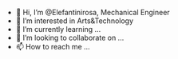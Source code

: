 - 👋 Hi, I’m @Elefantinirosa, Mechanical Engineer
- 👀 I’m interested in Arts&Technology
- 🌱 I’m currently learning ...
- 💞️ I’m looking to collaborate on ...
- 📫 How to reach me ...

<!---
Elefantinirosa/Elefantinirosa is a ✨ special ✨ repository because its `README.md` (this file) appears on your GitHub profile.
You can click the Preview link to take a look at your changes.
--->
